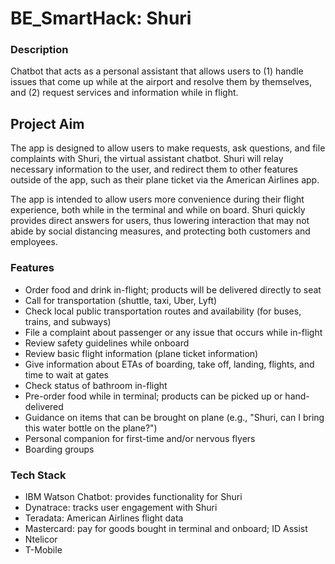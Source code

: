 # BE_SmartHack: Shuri

### Description
Chatbot that acts as a personal assistant that allows users to (1) handle issues that come up while at the airport and resolve them by themselves, 
and (2) request services and information while in flight.

## Project Aim
The app is designed to allow users to make requests, ask questions, and file complaints with Shuri, the virtual assistant chatbot. Shuri will relay necessary
information to the user, and redirect them to other features outside of the app, such as their plane ticket via the American Airlines app.

The app is intended to allow users more convenience during their flight experience, both while in the terminal and while on board. Shuri quickly provides direct
answers for users, thus lowering interaction that may not abide by social distancing measures, and protecting both customers and employees.

### Features
* Order food and drink in-flight; products will be delivered directly to seat
* Call for transportation (shuttle, taxi, Uber, Lyft)
* Check local public transportation routes and availability (for buses, trains, and subways)
* File a complaint about passenger or any issue that occurs while in-flight
* Review safety guidelines while onboard
* Review basic flight information (plane ticket information)
* Give information about ETAs of boarding, take off, landing, flights, and time to wait at gates
* Check status of bathroom in-flight
* Pre-order food while in terminal; products can be picked up or hand-delivered
* Guidance on items that can be brought on plane (e.g., "Shuri, can I bring this water bottle on the plane?")
* Personal companion for first-time and/or nervous flyers
* Boarding groups

### Tech Stack
* IBM Watson Chatbot: provides functionality for Shuri
* Dynatrace: tracks user engagement with Shuri
* Teradata: American Airlines flight data
* Mastercard: pay for goods bought in terminal and onboard; ID Assist
* Ntelicor
* T-Mobile
